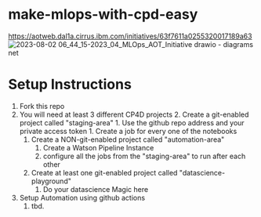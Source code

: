 
# make-mlops-with-cpd-easy
https://aotweb.dal1a.cirrus.ibm.com/initiatives/63f7611a0255320017189a63
![2023-08-02 06_44_15-2023_04_MLOps_AOT_Initiative drawio - diagrams net](https://media.github.ibm.com/user/396829/files/5d46b441-d584-4b98-8af1-5927f8f5ee1c)



# Setup Instructions

1. Fork this repo
2. You will need at least 3 different CP4D projects
    2. Create a git-enabled project called "staging-area"
        1. Use the github repo address and your private access token
        1. Create a job for every one of the notebooks
    1. Create a NON-git-enabled project called "automation-area"
        1. Create a Watson Pipeline Instance
        2. configure all the jobs from the "staging-area" to run after each other
    3. Create at least one git-enabled project called "datascience-playground"
        1. Do your datascience Magic here
3. Setup Automation using github actions
   1. tbd.

    
